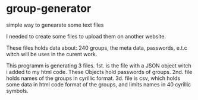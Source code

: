 # group-generator
simple way to genearate some text files

I needed to create some files to upload them on another website.

These files holds data about: 240 groups, the meta data, passwords, e.t.c witch will be uses in the curent work.

This programm is generating 3 files.
1st. is the file with a JSON object witch i added to my html code. These Objects hold passwords of groups.
2nd. file holds names of the groups in cyrillic format.
3d. file is csv, which holds some data in html code format of the groups, and limits names in 40 cyrillic symbols.
